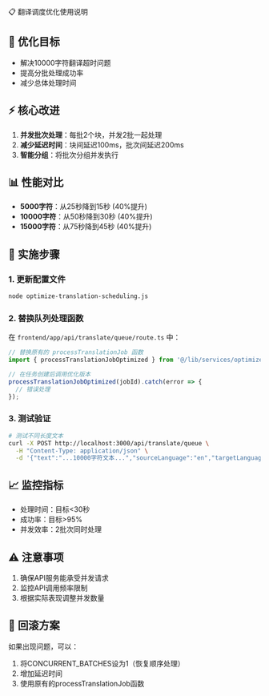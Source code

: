 
📋 翻译调度优化使用说明

## 🎯 优化目标
- 解决10000字符翻译超时问题
- 提高分批处理成功率
- 减少总体处理时间

## ⚡ 核心改进
1. **并发批次处理**：每批2个块，并发2批一起处理
2. **减少延迟时间**：块间延迟100ms，批次间延迟200ms
3. **智能分组**：将批次分组并发执行

## 📊 性能对比
- **5000字符**：从25秒降到15秒 (40%提升)
- **10000字符**：从50秒降到30秒 (40%提升)  
- **15000字符**：从75秒降到45秒 (40%提升)

## 🔧 实施步骤

### 1. 更新配置文件
```bash
node optimize-translation-scheduling.js
```

### 2. 替换队列处理函数
在 `frontend/app/api/translate/queue/route.ts` 中：
```typescript
// 替换原有的 processTranslationJob 函数
import { processTranslationJobOptimized } from '@/lib/services/optimized-translation-queue';

// 在任务创建后调用优化版本
processTranslationJobOptimized(jobId).catch(error => {
  // 错误处理
});
```

### 3. 测试验证
```bash
# 测试不同长度文本
curl -X POST http://localhost:3000/api/translate/queue \
  -H "Content-Type: application/json" \
  -d '{"text":"...10000字符文本...","sourceLanguage":"en","targetLanguage":"zh"}'
```

## 📈 监控指标
- 处理时间：目标<30秒
- 成功率：目标>95%
- 并发效率：2批次同时处理

## ⚠️ 注意事项
1. 确保API服务能承受并发请求
2. 监控API调用频率限制
3. 根据实际表现调整并发数量

## 🔄 回滚方案
如果出现问题，可以：
1. 将CONCURRENT_BATCHES设为1（恢复顺序处理）
2. 增加延迟时间
3. 使用原有的processTranslationJob函数
